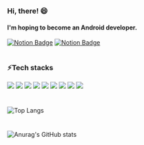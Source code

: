 ### Hi, there! 😄
#### I'm hoping to become an **Android** developer.

[![Notion Badge](http://img.shields.io/badge/-Portfolio-FF5A5F?style=flat&link=https://nervous-course-1e0.notion.site/Portfolio-2e3d73d329bf4a6d8fb4df5321cc3e44)](https://nervous-course-1e0.notion.site/Portfolio-2e3d73d329bf4a6d8fb4df5321cc3e44)
[![Notion Badge](http://img.shields.io/badge/-TechBlog-5468FF?style=flat&link=https://nervous-course-1e0.notion.site/Study-List-53fe86bb97064a649c10dfb47daba9b3)](https://nervous-course-1e0.notion.site/Study-List-53fe86bb97064a649c10dfb47daba9b3)
#
### ⚡Tech stacks
![](http://img.shields.io/badge/-Android-3DDC84?style=flat)
![](http://img.shields.io/badge/-Kotlin-7F52FF?style=flat)
![](http://img.shields.io/badge/-Java-007396?style=flat)
![](http://img.shields.io/badge/-Jetpack-FF5D01?style=flat)
![](http://img.shields.io/badge/-Retrofit-F9DC3E?style=flat)
![](http://img.shields.io/badge/-Coroutine-148EFF?style=flat)
![](http://img.shields.io/badge/-Koin-FF4088?style=flat)
![](http://img.shields.io/badge/-Firebase-00E7C3?style=flat)
![](http://img.shields.io/badge/-Git-003A9B?style=flat)
# 
![Top Langs](https://github-readme-stats.vercel.app/api/top-langs/?username=jeongminji4490&layout=compact&theme=algolia)
#
![Anurag's GitHub stats](https://github-readme-stats.vercel.app/api?username=jeongminji4490&count_private=true&show_icons=true&theme=algolia)




<!--
**jeongminji4490/Jeongminji4490** is a ✨ _special_ ✨ repository because its `README.md` (this file) appears on your GitHub profile.

Here are some ideas to get you started:

- 🔭 I’m currently working on ...
- 🌱 I’m currently learning ...
- 👯 I’m looking to collaborate on ...
- 🤔 I’m looking for help with ...
- 💬 Ask me about ...
- 📫 How to reach me: ...
- 😄 Pronouns: ...
- ⚡ Fun fact: ...
-->
